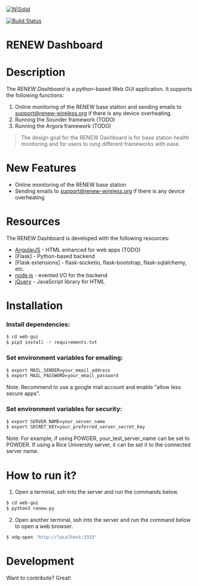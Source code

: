 [![N|Solid](https://renew-wireless.org/figs/cropped-v4-qgkw8d-1024x320.png)](https://nodesource.com/products/nsolid)

[![Build Status](https://travis-ci.org/joemccann/dillinger.svg?branch=master)](https://travis-ci.org/joemccann/dillinger)

# RENEW Dashboard

# Description
The *RENEW Dashboard* is a python-based Web GUI application. It supports the following functions:  

  1. Online monitoring of the RENEW base station and sending emails to support@renew-wireless.org if there is any device overheating. 
  2. Running the Sounder framework (TODO)
  3. Running the Argora framework (TODO)

> The design goal for the RENEW Dashboard is for base station health monitoring and 
> for users to rung different frameworks with ease. 

# New Features

  - Online monitoring of the RENEW base station
  - Sending emails to support@renew-wireless.org if there is any device overheating

# Resources

The RENEW Dashboard is developed with the following resources:

* [AngularJS] - HTML enhanced for web apps (TODO)
* [Flask] - Python-based backend
* [Flask extensions] - flask-socketio, flask-bootstrap, flask-sqlalchemy, etc. 
* [node.js] - evented I/O for the backend
* [jQuery] - JavaScript library for HTML

# Installation

### Install dependencies: 

```sh
$ cd web-gui
$ pip3 install -r requirements.txt
```

### Set environment variables for emailing:

```sh
$ export MAIL_SENDER=your_email_address
$ export MAIL_PASSWORD=your_email_password
```
Note: Recommend to use a google mail account and enable "allow less secure apps". 

### Set environment variables for security: 
```sh
$ export SERVER_NAME=your_server_name
$ export SECRET_KEY=your_preferred_server_secret_key
```
Note: For example, if using POWDER, your_test_server_name can be set to POWDER. If using a Rice University server, it can be set it to the connected server name. 

# How to run it? 

1. Open a terminal, ssh into the server and run the commands below. 
```sh
$ cd web-gui
$ python3 renew.py
```

2. Open another terminal, ssh into the server and run the command below to open a web browser. 
```sh
$ xdg-open 'http://localhost:3333'
```

# Development

Want to contribute? Great!



[//]: # (These are reference links used in the body of this note and get stripped out when the markdown processor does its job. There is no need to format nicely because it shouldn't be seen. Thanks SO - http://stackoverflow.com/questions/4823468/store-comments-in-markdown-syntax)


   [dill]: <https://github.com/joemccann/dillinger>
   [git-repo-url]: <https://github.com/joemccann/dillinger.git>
   [john gruber]: <http://daringfireball.net>
   [df1]: <http://daringfireball.net/projects/markdown/>
   [markdown-it]: <https://github.com/markdown-it/markdown-it>
   [Ace Editor]: <http://ace.ajax.org>
   [node.js]: <http://nodejs.org>
   [Twitter Bootstrap]: <http://twitter.github.com/bootstrap/>
   [jQuery]: <http://jquery.com>
   [@tjholowaychuk]: <http://twitter.com/tjholowaychuk>
   [express]: <http://expressjs.com>
   [AngularJS]: <http://angularjs.org>
   [Gulp]: <http://gulpjs.com>

   [PlDb]: <https://github.com/joemccann/dillinger/tree/master/plugins/dropbox/README.md>
   [PlGh]: <https://github.com/joemccann/dillinger/tree/master/plugins/github/README.md>
   [PlGd]: <https://github.com/joemccann/dillinger/tree/master/plugins/googledrive/README.md>
   [PlOd]: <https://github.com/joemccann/dillinger/tree/master/plugins/onedrive/README.md>
   [PlMe]: <https://github.com/joemccann/dillinger/tree/master/plugins/medium/README.md>
   [PlGa]: <https://github.com/RahulHP/dillinger/blob/master/plugins/googleanalytics/README.md>

